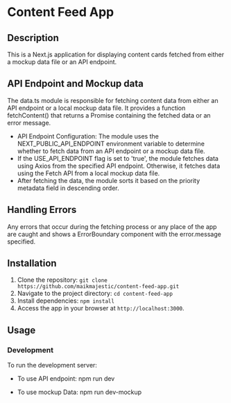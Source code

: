 # Content Feed App

## Description
This is a Next.js application for displaying content cards fetched from either a mockup data file or an API endpoint.

## API Endpoint and Mockup data
The data.ts module is responsible for fetching content data from either an API endpoint or a local mockup data file. It provides a function fetchContent() that returns a Promise containing the fetched data or an error message.

- API Endpoint Configuration: The module uses the NEXT_PUBLIC_API_ENDPOINT environment variable to determine whether to fetch data from an API endpoint or a mockup data file.
- If the USE_API_ENDPOINT flag is set to 'true', the module fetches data using Axios from the specified API endpoint. Otherwise, it fetches data using the Fetch API from a local mockup data file.
- After fetching the data, the module sorts it based on the priority metadata field in descending order.

## Handling Errors
Any errors that occur during the fetching process or any place of the app are caught and shows a ErrorBoundary component with the error.message specified.

## Installation
1. Clone the repository: `git clone https://github.com/maikmajestic/content-feed-app.git`
2. Navigate to the project directory: `cd content-feed-app`
3. Install dependencies: `npm install`
4. Access the app in your browser at `http://localhost:3000`.

## Usage
### Development
To run the development server:

- To use API endpoint:
npm run dev

- To use mockup Data:
npm run dev-mockup